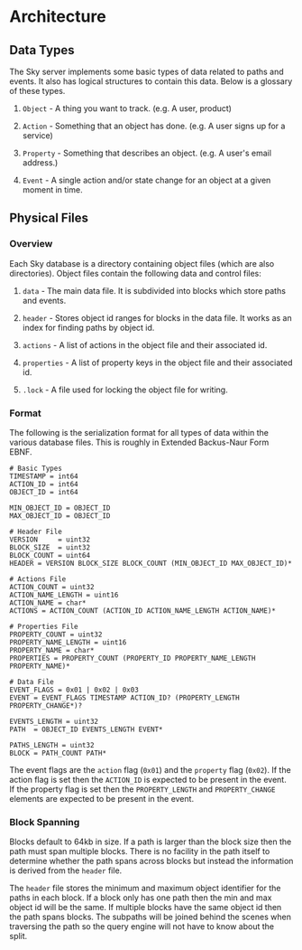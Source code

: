 # Architecture

## Data Types

The Sky server implements some basic types of data related to paths and events.
It also has logical structures to contain this data. Below is a glossary of
these types.

1. `Object` - A thing you want to track. (e.g. A user, product)

1. `Action` - Something that an object has done. (e.g. A user signs up for a
   service)

1. `Property` - Something that describes an object. (e.g. A user's email
   address.)

1. `Event` - A single action and/or state change for an object at a given moment in
   time.


## Physical Files

### Overview

Each Sky database is a directory containing object files (which are also
directories). Object files contain the following data and control files:

1. `data` - The main data file. It is subdivided into blocks which store paths
   and events.

1. `header` - Stores object id ranges for blocks in the data file. It works as
   an index for finding paths by object id.

1. `actions` - A list of actions in the object file and their associated id.

1. `properties` - A list of property keys in the object file and their
   associated id.

1. `.lock` - A file used for locking the object file for writing.


### Format

The following is the serialization format for all types of data within the
various database files. This is roughly in Extended Backus-Naur Form EBNF.

    # Basic Types
    TIMESTAMP = int64
    ACTION_ID = int64
    OBJECT_ID = int64

    MIN_OBJECT_ID = OBJECT_ID
    MAX_OBJECT_ID = OBJECT_ID

    # Header File
    VERSION     = uint32
    BLOCK_SIZE  = uint32
    BLOCK_COUNT = uint64
    HEADER = VERSION BLOCK_SIZE BLOCK_COUNT (MIN_OBJECT_ID MAX_OBJECT_ID)*

    # Actions File
    ACTION_COUNT = uint32
    ACTION_NAME_LENGTH = uint16
    ACTION_NAME = char*
    ACTIONS = ACTION_COUNT (ACTION_ID ACTION_NAME_LENGTH ACTION_NAME)*

    # Properties File
    PROPERTY_COUNT = uint32
    PROPERTY_NAME_LENGTH = uint16
    PROPERTY_NAME = char*
    PROPERTIES = PROPERTY_COUNT (PROPERTY_ID PROPERTY_NAME_LENGTH PROPERTY_NAME)*

    # Data File
    EVENT_FLAGS = 0x01 | 0x02 | 0x03
    EVENT = EVENT_FLAGS TIMESTAMP ACTION_ID? (PROPERTY_LENGTH PROPERTY_CHANGE*)?

    EVENTS_LENGTH = uint32
    PATH  = OBJECT_ID EVENTS_LENGTH EVENT*

    PATHS_LENGTH = uint32
    BLOCK = PATH_COUNT PATH*

The event flags are the `action` flag (`0x01`) and the `property` flag (`0x02`).
If the action flag is set then the `ACTION_ID` is expected to be present in the
event. If the property flag is set then the `PROPERTY_LENGTH` and
`PROPERTY_CHANGE` elements are expected to be present in the event.


### Block Spanning

Blocks default to 64kb in size. If a path is larger than the block size then
the path must span multiple blocks. There is no facility in the path itself to
determine whether the path spans across blocks but instead the information is
derived from the `header` file.

The `header` file stores the minimum and maximum object identifier for the paths
in each block. If a block only has one path then the min and max object id will
be the same. If multiple blocks have the same object id then the path spans
blocks. The subpaths will be joined behind the scenes when traversing the path
so the query engine will not have to know about the split.
